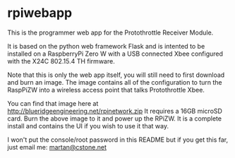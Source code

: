 # rpiwebapp

This is the programmer web app for the Protothrottle Receiver Module. 

It is based on the python web framework Flask and is intented to be installed on a 
RaspberryPi Zero W with a USB connected Xbee configured with the X24C 802.15.4 TH firmware.

Note that this is only the web app itself, you will still need to first download and burn an image.
The image contains all of the configuration to turn the RaspPiZW into a wireless access point that
talks Protothrottle Xbee.

You can find that image here at http://blueridgeengineering.net/rpinetwork.zip
It requires a 16GB microSD card. Burn the above image to it and power up the RPiZW.
It is a complete install and contains the UI if you wish to use it that way.

I won't put the console/root password in this README but if you get this far, just email me:
martan@cstone.net


